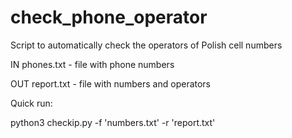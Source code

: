 # check_phone_operator
Script to automatically check the operators of Polish cell numbers

IN
phones.txt - file with phone numbers

OUT
report.txt - file with numbers and operators

Quick run:

python3 checkip.py -f 'numbers.txt' -r 'report.txt'
